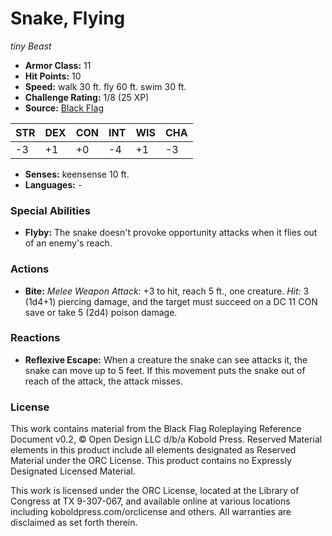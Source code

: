 # Snake, Flying

*tiny* *Beast*

- **Armor Class:** 11
- **Hit Points:** 10 
- **Speed:** walk 30 ft. fly 60 ft. swim 30 ft.
- **Challenge Rating:** 1/8 (25 XP)
- **Source:** [Black Flag](https://koboldpress.com/kpstore/product/tovrpg-pg-mv/)

| STR | DEX | CON | INT | WIS | CHA |
| --- | --- | --- | --- | --- | --- |
| -3 | +1 | +0 | -4 | +1 | -3 |

- **Senses:** keensense 10 ft.
- **Languages:** -

### Special Abilities

- **Flyby:** The snake doesn't provoke opportunity attacks when it flies out of an enemy's reach.

### Actions

- **Bite:** _Melee Weapon Attack:_ +3 to hit, reach 5 ft., one creature. _Hit:_ 3 (1d4+1) piercing damage, and the target must succeed on a DC 11 CON save or take 5 (2d4) poison damage.

### Reactions

- **Reflexive Escape:** When a creature the snake can see attacks it, the snake can move up to 5 feet. If this movement puts the snake out of reach of the attack, the attack misses.


### License

This work contains material from the Black Flag Roleplaying Reference Document v0.2, © Open Design LLC d/b/a Kobold Press. Reserved Material elements in this product include all elements designated as Reserved Material under the ORC License. This product contains no Expressly Designated Licensed Material.

This work is licensed under the ORC License, located at the Library of Congress at TX 9-307-067, and available online at various locations including koboldpress.com/orclicense and others. All warranties are disclaimed as set forth therein.
